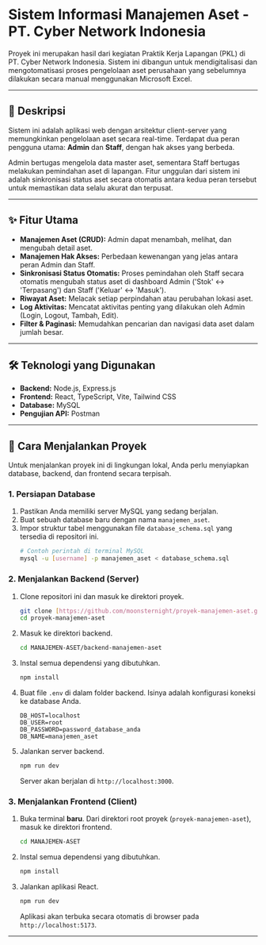 # Sistem Informasi Manajemen Aset - PT. Cyber Network Indonesia

Proyek ini merupakan hasil dari kegiatan Praktik Kerja Lapangan (PKL) di PT. Cyber Network Indonesia. Sistem ini dibangun untuk mendigitalisasi dan mengotomatisasi proses pengelolaan aset perusahaan yang sebelumnya dilakukan secara manual menggunakan Microsoft Excel.

---

## 📜 Deskripsi

Sistem ini adalah aplikasi web dengan arsitektur client-server yang memungkinkan pengelolaan aset secara real-time. Terdapat dua peran pengguna utama: **Admin** dan **Staff**, dengan hak akses yang berbeda. 

Admin bertugas mengelola data master aset, sementara Staff bertugas melakukan pemindahan aset di lapangan. Fitur unggulan dari sistem ini adalah sinkronisasi status aset secara otomatis antara kedua peran tersebut untuk memastikan data selalu akurat dan terpusat.

---

## ✨ Fitur Utama

* **Manajemen Aset (CRUD):** Admin dapat menambah, melihat, dan mengubah detail aset.
* **Manajemen Hak Akses:** Perbedaan kewenangan yang jelas antara peran Admin dan Staff.
* **Sinkronisasi Status Otomatis:** Proses pemindahan oleh Staff secara otomatis mengubah status aset di dashboard Admin ('Stok' ↔ 'Terpasang') dan Staff ('Keluar' ↔ 'Masuk').
* **Riwayat Aset:** Melacak setiap perpindahan atau perubahan lokasi aset.
* **Log Aktivitas:** Mencatat aktivitas penting yang dilakukan oleh Admin (Login, Logout, Tambah, Edit).
* **Filter & Paginasi:** Memudahkan pencarian dan navigasi data aset dalam jumlah besar.

---

## 🛠️ Teknologi yang Digunakan

* **Backend:** Node.js, Express.js
* **Frontend:** React, TypeScript, Vite, Tailwind CSS
* **Database:** MySQL
* **Pengujian API:** Postman

---

## 🚀 Cara Menjalankan Proyek

Untuk menjalankan proyek ini di lingkungan lokal, Anda perlu menyiapkan database, backend, dan frontend secara terpisah.

### **1. Persiapan Database**

1.  Pastikan Anda memiliki server MySQL yang sedang berjalan.
2.  Buat sebuah database baru dengan nama `manajemen_aset`.
3.  Impor struktur tabel menggunakan file `database_schema.sql` yang tersedia di repositori ini.
    ```bash
    # Contoh perintah di terminal MySQL
    mysql -u [username] -p manajemen_aset < database_schema.sql
    ```

### **2. Menjalankan Backend (Server)**

1.  Clone repositori ini dan masuk ke direktori proyek.
    ```bash
    git clone [https://github.com/moonsternight/proyek-manajemen-aset.git](https://github.com/moonsternight/proyek-manajemen-aset.git)
    cd proyek-manajemen-aset
    ```

2.  Masuk ke direktori backend.
    ```bash
    cd MANAJEMEN-ASET/backend-manajemen-aset
    ```

3.  Instal semua dependensi yang dibutuhkan.
    ```bash
    npm install
    ```

4.  Buat file `.env` di dalam folder backend. Isinya adalah konfigurasi koneksi ke database Anda.
    ```
    DB_HOST=localhost
    DB_USER=root
    DB_PASSWORD=password_database_anda
    DB_NAME=manajemen_aset
    ```

5.  Jalankan server backend.
    ```bash
    npm run dev
    ```
    Server akan berjalan di `http://localhost:3000`.

### **3. Menjalankan Frontend (Client)**

1.  Buka terminal **baru**. Dari direktori root proyek (`proyek-manajemen-aset`), masuk ke direktori frontend.
    ```bash
    cd MANAJEMEN-ASET
    ```

2.  Instal semua dependensi yang dibutuhkan.
    ```bash
    npm install
    ```

3.  Jalankan aplikasi React.
    ```bash
    npm run dev
    ```
    Aplikasi akan terbuka secara otomatis di browser pada `http://localhost:5173`.

---
